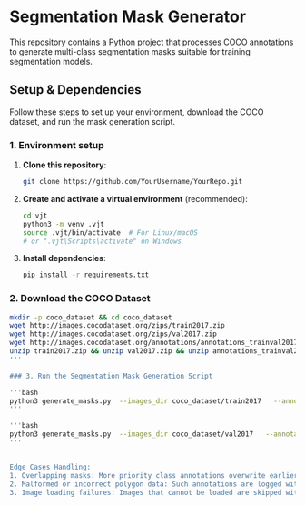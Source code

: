 # Segmentation Mask Generator

This repository contains a Python project that processes COCO annotations to generate multi-class segmentation masks suitable for training segmentation models.

## Setup & Dependencies

Follow these steps to set up your environment, download the COCO dataset, and run the mask generation script. 

### 1. Environment setup
1. **Clone this repository**:
    ```bash
    git clone https://github.com/YourUsername/YourRepo.git
    ```
2. **Create and activate a virtual environment** (recommended):
    ```bash
    cd vjt
    python3 -m venv .vjt
    source .vjt/bin/activate  # For Linux/macOS
    # or ".vjt\Scripts\activate" on Windows
    ```
3. **Install dependencies**:
    ```bash
    pip install -r requirements.txt
    ```


### 2. Download the COCO Dataset
```bash
mkdir -p coco_dataset && cd coco_dataset
wget http://images.cocodataset.org/zips/train2017.zip
wget http://images.cocodataset.org/zips/val2017.zip
wget http://images.cocodataset.org/annotations/annotations_trainval2017.zip
unzip train2017.zip && unzip val2017.zip && unzip annotations_trainval2017.zip  
'''

### 3. Run the Segmentation Mask Generation Script 

'''bash
python3 generate_masks.py  --images_dir coco_dataset/train2017   --annotations_file coco_dataset/annotations/instances_train2017.json   --output_dir coco_dataset/masks_train --max_images 5000
'''

'''bash
python3 generate_masks.py  --images_dir coco_dataset/val2017   --annotations_file coco_dataset/annotations/instances_val2017.json   --output_dir coco_dataset/masks_val  --max_images 2000
'''


Edge Cases Handling:
1. Overlapping masks: More priority class annotations overwrite earlier ones to ensure the most relevant segmentation.
2. Malformed or incorrect polygon data: Such annotations are logged with warnings and skipped.
3. Image loading failures: Images that cannot be loaded are skipped with a warning.





